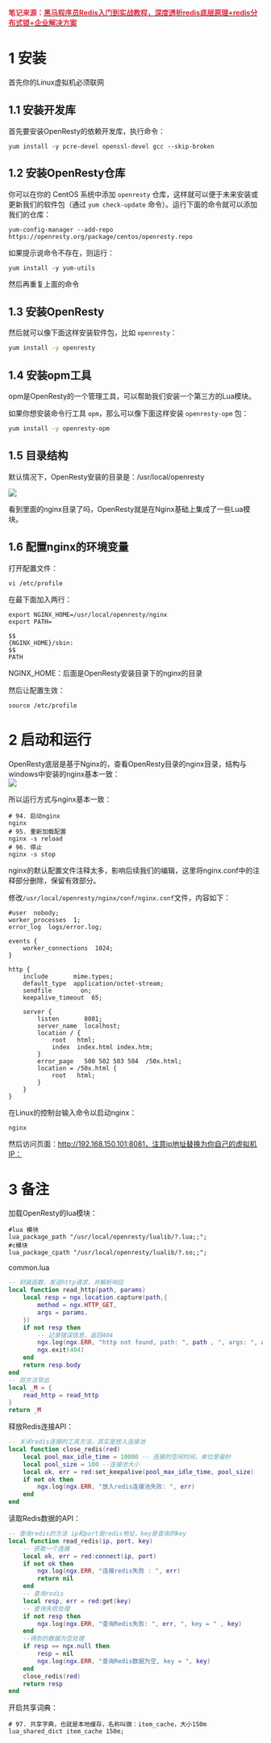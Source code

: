 **<font style="color:#DF2A3F;">笔记来源：</font>**[**<font style="color:#DF2A3F;">黑马程序员Redis入门到实战教程，深度透析redis底层原理+redis分布式锁+企业解决方案</font>**](https://www.bilibili.com/video/BV1cr4y1671t/?spm_id_from=333.337.search-card.all.click&vd_source=e8046ccbdc793e09a75eb61fe8e84a30)

# 1 安装
首先你的Linux虚拟机必须联网

## **1.1 安装开发库**
首先要安装OpenResty的依赖开发库，执行命令：

```shell
yum install -y pcre-devel openssl-devel gcc --skip-broken
```

## **1.2 安装OpenResty仓库**
你可以在你的 CentOS 系统中添加 `openresty` 仓库，这样就可以便于未来安装或更新我们的软件包（通过 `yum check-update` 命令）。运行下面的命令就可以添加我们的仓库：

```plain
yum-config-manager --add-repo https://openresty.org/package/centos/openresty.repo
```



如果提示说命令不存在，则运行：

```plain
yum install -y yum-utils
```

然后再重复上面的命令



## **1.3 安装OpenResty**
然后就可以像下面这样安装软件包，比如 `openresty`：

```bash
yum install -y openresty
```



## **1.4 安装opm工具**
opm是OpenResty的一个管理工具，可以帮助我们安装一个第三方的Lua模块。

如果你想安装命令行工具 `opm`，那么可以像下面这样安装 `openresty-opm` 包：

```bash
yum install -y openresty-opm
```



## **1.5 目录结构**
默认情况下，OpenResty安装的目录是：/usr/local/openresty

![](images/209.png)

看到里面的nginx目录了吗，OpenResty就是在Nginx基础上集成了一些Lua模块。

## **1.6 配置nginx的环境变量**


打开配置文件：

```shell
vi /etc/profile
```



在最下面加入两行：

```shell
export NGINX_HOME=/usr/local/openresty/nginx
export PATH=

$$
{NGINX_HOME}/sbin:
$$
PATH
```

NGINX_HOME：后面是OpenResty安装目录下的nginx的目录



然后让配置生效：

```plain
source /etc/profile
```



# 2 启动和运行
OpenResty底层是基于Nginx的，查看OpenResty目录的nginx目录，结构与windows中安装的nginx基本一致：  
![](images/210.png)

所以运行方式与nginx基本一致：

```shell
# 94. 启动nginx
nginx
# 95. 重新加载配置
nginx -s reload
# 96. 停止
nginx -s stop
```

nginx的默认配置文件注释太多，影响后续我们的编辑，这里将nginx.conf中的注释部分删除，保留有效部分。

修改`/usr/local/openresty/nginx/conf/nginx.conf`文件，内容如下：

```nginx
#user  nobody;
worker_processes  1;
error_log  logs/error.log;

events {
    worker_connections  1024;
}

http {
    include       mime.types;
    default_type  application/octet-stream;
    sendfile        on;
    keepalive_timeout  65;

    server {
        listen       8081;
        server_name  localhost;
        location / {
            root   html;
            index  index.html index.htm;
        }
        error_page   500 502 503 504  /50x.html;
        location = /50x.html {
            root   html;
        }
    }
}
```



在Linux的控制台输入命令以启动nginx：

```shell
nginx
```

然后访问页面：http://192.168.150.101:8081，注意ip地址替换为你自己的虚拟机IP：



# 3 备注
加载OpenResty的lua模块：

```nginx
#lua 模块
lua_package_path "/usr/local/openresty/lualib/?.lua;;";
#c模块     
lua_package_cpath "/usr/local/openresty/lualib/?.so;;";
```



common.lua

```lua
-- 封装函数，发送http请求，并解析响应
local function read_http(path, params)
    local resp = ngx.location.capture(path,{
        method = ngx.HTTP_GET,
        args = params,
    })
    if not resp then
        -- 记录错误信息，返回404
        ngx.log(ngx.ERR, "http not found, path: ", path , ", args: ", args)
        ngx.exit(404)
    end
    return resp.body
end
-- 将方法导出
local _M = {  
    read_http = read_http
}  
return _M
```



释放Redis连接API：

```lua
-- 关闭redis连接的工具方法，其实是放入连接池
local function close_redis(red)
    local pool_max_idle_time = 10000 -- 连接的空闲时间，单位是毫秒
    local pool_size = 100 --连接池大小
    local ok, err = red:set_keepalive(pool_max_idle_time, pool_size)
    if not ok then
        ngx.log(ngx.ERR, "放入redis连接池失败: ", err)
    end
end
```



读取Redis数据的API：

```lua
-- 查询redis的方法 ip和port是redis地址，key是查询的key
local function read_redis(ip, port, key)
    -- 获取一个连接
    local ok, err = red:connect(ip, port)
    if not ok then
        ngx.log(ngx.ERR, "连接redis失败 : ", err)
        return nil
    end
    -- 查询redis
    local resp, err = red:get(key)
    -- 查询失败处理
    if not resp then
        ngx.log(ngx.ERR, "查询Redis失败: ", err, ", key = " , key)
    end
    --得到的数据为空处理
    if resp == ngx.null then
        resp = nil
        ngx.log(ngx.ERR, "查询Redis数据为空, key = ", key)
    end
    close_redis(red)
    return resp
end
```



开启共享词典：

```nginx
# 97. 共享字典，也就是本地缓存，名称叫做：item_cache，大小150m
lua_shared_dict item_cache 150m;
```

